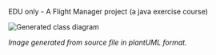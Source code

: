 EDU only - A Flight Manager project (a java exercise course)

![Generated class diagram](http://www.plantuml.com/plantuml/proxy?cache=no&src=https://raw.githubusercontent.com/wikitrom/FlightBase/master/classDiagram.puml)

_Image generated from source file in plantUML format._ 

